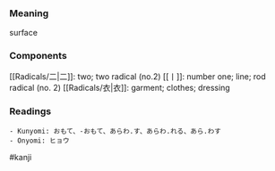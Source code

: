 ### Meaning

surface

### Components

[[Radicals/二|二]]: two; two radical (no.2) [[丨]]: number one; line; rod radical (no. 2) [[Radicals/衣|衣]]: garment; clothes; dressing

### Readings

```
- Kunyomi: おもて、-おもて、あらわ.す、あらわ.れる、あら.わす
- Onyomi: ヒョウ
```

#kanji